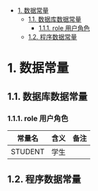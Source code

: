 <!-- TOC -->

- [1. 数据常量](#1-%E6%95%B0%E6%8D%AE%E5%B8%B8%E9%87%8F)
    - [1.1. 数据库数据常量](#11-%E6%95%B0%E6%8D%AE%E5%BA%93%E6%95%B0%E6%8D%AE%E5%B8%B8%E9%87%8F)
        - [1.1.1. role 用户角色](#111-role-%E7%94%A8%E6%88%B7%E8%A7%92%E8%89%B2)
    - [1.2. 程序数据常量](#12-%E7%A8%8B%E5%BA%8F%E6%95%B0%E6%8D%AE%E5%B8%B8%E9%87%8F)

<!-- /TOC -->
# 1. 数据常量
## 1.1. 数据库数据常量 
### 1.1.1. role 用户角色
| 常量名 | 含义 | 备注 |
| --- | --- | --- |
| STUDENT | 学生 | &nbsp; |
## 1.2. 程序数据常量